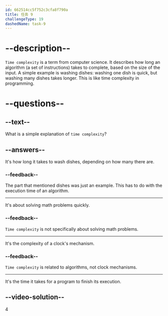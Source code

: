 ```yaml
---
id: 662514cc5f752c3cfa8f790a
title: 任务 9
challengeType: 19
dashedName: task-9
---
```


# --description--

`Time complexity` is a term from computer science. It describes how long an algorithm (a set of instructions) takes to complete, based on the size of the input. A simple example is washing dishes: washing one dish is quick, but washing many dishes takes longer. This is like time complexity in programming.

# --questions--

## --text--

What is a simple explanation of `time complexity`?

## --answers--

It's how long it takes to wash dishes, depending on how many there are.

### --feedback--

The part that mentioned dishes was just an example. This has to do with the execution time of an algorithm.

---

It's about solving math problems quickly.

### --feedback--

`Time complexity` is not specifically about solving math problems.

---

It's the complexity of a clock's mechanism.

### --feedback--

`Time complexity` is related to algorithms, not clock mechanisms.

---

It's the time it takes for a program to finish its execution.

## --video-solution--

4
